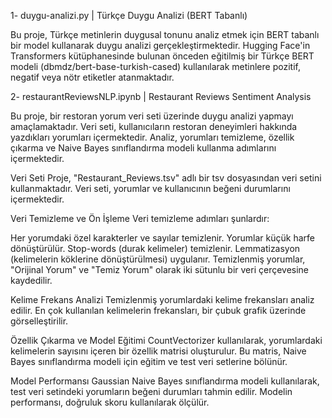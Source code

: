 1- duygu-analizi.py | Türkçe Duygu Analizi (BERT Tabanlı)

Bu proje, Türkçe metinlerin duygusal tonunu analiz etmek için BERT tabanlı bir model kullanarak duygu analizi gerçekleştirmektedir. Hugging Face'in Transformers kütüphanesinde bulunan önceden eğitilmiş bir Türkçe BERT modeli (dbmdz/bert-base-turkish-cased) kullanılarak metinlere pozitif, negatif veya nötr etiketler atanmaktadır.



2- restaurantReviewsNLP.ipynb | Restaurant Reviews Sentiment Analysis

Bu proje, bir restoran yorum veri seti üzerinde duygu analizi yapmayı amaçlamaktadır. 
Veri seti, kullanıcıların restoran deneyimleri hakkında yazdıkları yorumları içermektedir. 
Analiz, yorumları temizleme, özellik çıkarma ve Naive Bayes sınıflandırma modeli kullanma adımlarını içermektedir.

Veri Seti
Proje, "Restaurant_Reviews.tsv" adlı bir tsv dosyasından veri setini kullanmaktadır. Veri seti, yorumlar ve kullanıcının beğeni durumlarını içermektedir.

Veri Temizleme ve Ön İşleme
Veri temizleme adımları şunlardır:

Her yorumdaki özel karakterler ve sayılar temizlenir.
Yorumlar küçük harfe dönüştürülür.
Stop-words (durak kelimeler) temizlenir.
Lemmatizasyon (kelimelerin köklerine dönüştürülmesi) uygulanır.
Temizlenmiş yorumlar, "Orijinal Yorum" ve "Temiz Yorum" olarak iki sütunlu bir veri çerçevesine kaydedilir.

Kelime Frekans Analizi
Temizlenmiş yorumlardaki kelime frekansları analiz edilir. En çok kullanılan kelimelerin frekansları, bir çubuk grafik üzerinde görselleştirilir.

Özellik Çıkarma ve Model Eğitimi
CountVectorizer kullanılarak, yorumlardaki kelimelerin sayısını içeren bir özellik matrisi oluşturulur. Bu matris, Naive Bayes sınıflandırma modeli için eğitim ve test veri setlerine bölünür.

Model Performansı
Gaussian Naive Bayes sınıflandırma modeli kullanılarak, test veri setindeki yorumların beğeni durumları tahmin edilir. Modelin performansı, doğruluk skoru kullanılarak ölçülür.

